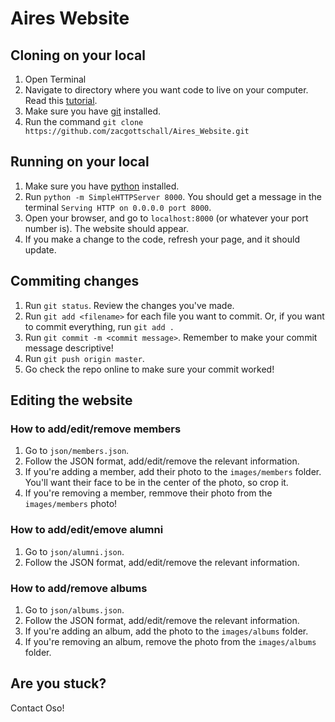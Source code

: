 # Aires Website

## Cloning on your local
1. Open Terminal
2. Navigate to directory where you want code to live on your computer. Read this [tutorial](https://www.macworld.com/article/2042378/master-the-command-line-navigating-files-and-folders.html).
3. Make sure you have [git](https://git-scm.com/book/en/v2/Getting-Started-Installing-Git) installed.
4. Run the command `git clone https://github.com/zacgottschall/Aires_Website.git` 

## Running on your local
1. Make sure you have [python](https://realpython.com/installing-python/) installed.
2. Run `python -m SimpleHTTPServer 8000`. You should get a message in the terminal `Serving HTTP on 0.0.0.0 port 8000`.
3. Open your browser, and go to `localhost:8000` (or whatever your port number is). The website should appear.
4. If you make a change to the code, refresh your page, and it should update.

## Commiting changes
1. Run `git status`. Review the changes you've made.
2. Run `git add <filename>` for each file you want to commit. Or, if you want to commit everything, run `git add .`
3. Run `git commit -m <commit message>`. Remember to make your commit message descriptive!
4. Run `git push origin master`. 
5. Go check the repo online to make sure your commit worked!

## Editing the website
### How to add/edit/remove members
1. Go to `json/members.json`.
2. Follow the JSON format, add/edit/remove the relevant information.
3. If you're adding a member, add their photo to the `images/members` folder. You'll want their face to be in the center of the photo, so crop it.
4. If you're removing a member, remmove their photo from the `images/members` photo!

### How to add/edit/emove alumni
1. Go to `json/alumni.json`.
2. Follow the JSON format, add/edit/remove the relevant information.

### How to add/remove albums
1. Go to `json/albums.json`.
2. Follow the JSON format, add/edit/remove the relevant information.
3. If you're adding an album, add the photo to the `images/albums` folder.
4. If you're removing an album, remove the photo from the `images/albums` folder.

## Are you stuck?
Contact Oso!